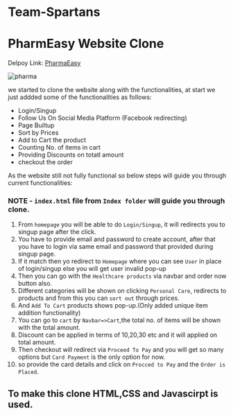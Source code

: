 # Team-Spartans

# PharmEasy Website Clone
Delpoy Link: <a href="https://cute-jalebi-e15c39.netlify.app/" >PharmaEasy</a>


<img src="https://user-images.githubusercontent.com/101393657/208403717-8e2a4904-a550-4671-a2d9-47c4f131b0cb.png" alt="pharma" />

we started to clone the website along with the functionalities, at start we just addded some of the functionalities as follows:

* Login/Singup
* Follow Us On Social Media Platform (Facebook redirecting) 
* Page Builtup
* Sort by Prices
* Add to Cart the product
* Counting No. of items in cart
* Providing Discounts on totatl amount
* checkout the order

As the website still not fully functional so below steps will guide you through current functionalities:

### NOTE - `index.html` file from `Index folder` will guide you through clone.

1. From `homepage` you will be able to do `Login/Singup`, it will redirects you to singup page after the click.
2. You have to provide email and password to create account, after that you have to login via same email and password that provided during singup page.
3. If it match then yo redirect to `Homepage` where you can see `User` in place of login/singup else you will get user invalid pop-up
4. Then you can go with the `Healthcare products` via navbar and order now button also.
5. Different categories will be shown on clicking `Personal Care`, redirects to products and from this you can `sort out` through prices.
6. And `Add To Cart` products shows pop-up.(Only added unique item addition functionality)
7. You can go to `cart` by `Navbar=>Cart`,the total no. of items will be shown with the total amount.
8. Discount can be applied  in terms of 10,20,30 etc and it will applied on total amount.
9. Then checkout will redirect via `Proceed To Pay` and you will get so many options but `Card Payment` is the only option for now.
10. so provide the card details and click on `Procced to Pay` and the `Order is Placed`.


## To make this clone HTML,CSS and Javascirpt is used.



